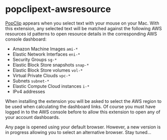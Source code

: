 # popclipext-awsresource

[PopClip](https://pilotmoon.com/popclip/) appears when you select text with your mouse on your Mac. With this extension, any selected text will be matched against the following AWS resources id patterns to open resource details in the corresponding AWS console dashboard:
- Amazon Machine Images `ami-*`
- Elastic Network Interfaces `eni-*`
- Security Groups `sg-*`
- Elastic Block Store snapshots `snap-*`
- Elastic Block Store volumes `vol-*`
- Virtual Private Clouds `vpc-*`
- Subnets `subnet-*`
- Elastic Compute Cloud instances `i-*`
- IPv4 addresses

When installing the extension you will be asked to select the AWS region to be used when calculating the dashboard links. Of course you must have logged in to the AWS console before to allow this extension to open any of your account dashboards.

Any page is opened using your default browser. However, a new version is in progress allowing you to select an alternative browser. Stay tuned...

